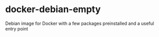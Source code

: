 # docker-debian-empty
Debian image for Docker with a few packages preinstalled and a useful entry point

